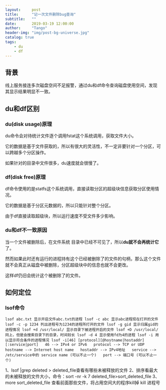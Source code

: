 ```yaml
---
layout:     post
title:      "记一次文件删除bug查询"
subtitle:   ""
date:       2019-03-19 12:00:00
author:     "Tango"
header-img: "img/post-bg-universe.jpg"
catalog: true
tags:   
    - du
    - df
---
```

 

## 背景
线上服务接连多次磁盘空间不足报警，通过du和df命令查询磁盘使用空间，发现其显示结果明显不一致。

## du和df区别

### du(disk usage)原理
du命令会对待统计文件逐个调用fstat这个系统调用，获取文件大小。

它的数据是基于文件获取的，所以有很大的灵活性，不一定非要针对一个分区，可以跨越多个分区操作。

如果针对的目录中文件很多，du速度就会很慢了。

### df(disk free)原理
df命令使用的是statfs这个系统调用，直接读取分区的超级块信息获取分区使用情况。

它的数据是基于分区元数据的，所以只能针对整个分区。

由于df直接读取超级块，所以运行速度不受文件多少影响。


### du和df不一致原因
当一个文件被删除后，在文件系统 目录中已经不可见了，所以**du就不会再统计它**了。

然而如果此时还有运行的进程持有这个已经被删除了的文件的句柄，那么这个文件就不会真正从磁盘中被删除，分区超级块中的信息也就不会更改。

这样df仍旧会统计这个被删除了的文件。

## 如何定位

### lsof命令


`
lsof abc.txt 显示开启文件abc.txt的进程 lsof -c abc 显示abc进程现在打开的文件 lsof -c -p 1234 列出进程号为1234的进程所打开的文件 lsof -g gid 显示归属gid的进程情况 lsof +d /usr/local/ 显示目录下被进程开启的文件 lsof +D /usr/local/ 同上，但是会搜索目录下的目录，时间较长 lsof -d 4 显示使用fd为4的进程 lsof -i 用以显示符合条件的进程情况 lsof -i[46] [protocol][@hostname|hostaddr][:service|port]   46 --> IPv4 or IPv6   protocol --> TCP or UDP   hostname --> Internet host name   hostaddr --> IPv4地址   service --> /etc/service中的 service name (可以不止一个)   port --> 端口号 (可以不止一个)
`

1、lsof |grep deleted > deleted_file查看有哪些未被释放的文件 
2、排序看最大的未被释放的文件大小，命令：sort -nr -k 7 deleted_file>sort_deleted_file 
3、more sort_deleted_file 查看前面那些文件，将占用空间大的程序kill掉 
kill 进程号